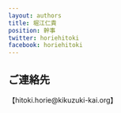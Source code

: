 ```yaml
---
layout: authors
title: 堀江仁貴
position: 幹事
twitter: horiehitoki
facebook: horiehitoki
---
```

## ご連絡先

【hitoki.horie@kikuzuki<span class="obfuscate">-</span>kai.org】
